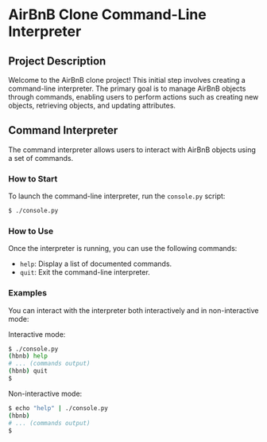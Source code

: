 
# AirBnB Clone Command-Line Interpreter

## Project Description

Welcome to the AirBnB clone project! This initial step involves creating a command-line interpreter. The primary goal is to manage AirBnB objects through commands, enabling users to perform actions such as creating new objects, retrieving objects, and updating attributes.

## Command Interpreter

The command interpreter allows users to interact with AirBnB objects using a set of commands.

### How to Start

To launch the command-line interpreter, run the `console.py` script:

```bash
$ ./console.py
```

### How to Use

Once the interpreter is running, you can use the following commands:

- `help`: Display a list of documented commands.
- `quit`: Exit the command-line interpreter.

### Examples

You can interact with the interpreter both interactively and in non-interactive mode:

Interactive mode:

```bash
$ ./console.py
(hbnb) help
# ... (commands output)
(hbnb) quit
$
```

Non-interactive mode:

```bash
$ echo "help" | ./console.py
(hbnb)
# ... (commands output)
$
```





